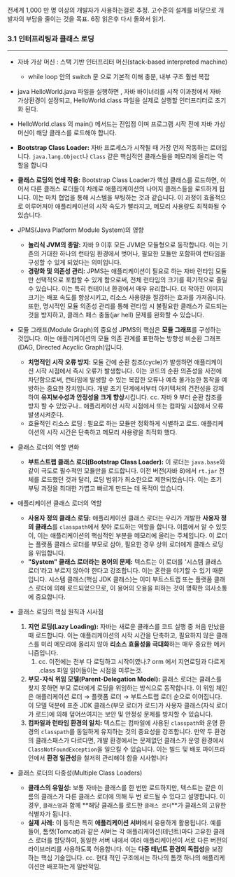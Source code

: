 


```table-of-contents
```



전세계 1,000 만 명 이상의 개발자가 사용하는걸로 추정.
고수준의 설계를 바당으로 개발자의 부담을 줄이는 것을 목표.
6장 읽은후 다시 돌와서 읽기.


### 3.1 인터프리팅과 클래스 로딩
---

- 자바 가상 머신 : 스택 기반 인터프리터 머신(stack-based interpreted machine)
	- while loop 안의 switch 문 으로 기본적 이해 충분, 내부 구조 훨씬 복잡

- java HelloWorld.java 파일을 실행하면 , 자바 바이너리를 시작 이과정에서 자바 가상환경이 설정되고, HelloWorld.class 파일을 실제로 실행할 인터프리터로 초기화 된다.
- HelloWorld.class 의 main() 메서드는 진입점 이며 프로그램 시작 전에 자바 가상 머신이 해당 클래스를 로드해야 합니다.

- **Bootstrap Class Loader:** 자바 프로세스가 시작될 때 가장 먼저 작동하는 로더입니다. `java.lang.Object`나 `Class` 같은 핵심적인 클래스들을 메모리에 올리는 역할을 합니다
- **클래스 로딩의 연쇄 작용:** Bootstrap Class Loader가 핵심 클래스를 로드하면, 이어서 다른 클래스 로더들이 차례로 애플리케이션의 나머지 클래스들을 로드하게 됩니다. 이는 마치 협업을 통해 시스템을 부팅하는 것과 같습니다. 이 과정이 효율적으로 이루어져야 애플리케이션의 시작 속도가 빨라지고, 메모리 사용량도 최적화될 수 있습니다.

- JPMS(Java Platform Module System)의 영향
	- **놀리식 JVM의 종말:** 자바 9 이후 모든 JVM은 모듈형으로 동작합니다. 이는 기존의 거대한 하나의 런타임 환경에서 벗어나, 필요한 모듈만 포함하여 런타임을 구성할 수 있게 되었다는 의미입니다.
	- **경량화 및 의존성 관리:** JPMS는 애플리케이션이 필요로 하는 자바 런타임 모듈만 선택적으로 포함할 수 있게 함으로써, 전체 런타임의 크기를 획기적으로 줄일 수 있습니다. 이는 특히 컨테이너 환경에서 매우 유리합니다. 더 작아진 이미지 크기는 배포 속도를 향상시키고, 리소스 사용량을 절감하는 효과를 가져옵니다. 또한, 명시적인 모듈 의존성 관리를 통해 런타임 시 불필요한 클래스가 로드되는 것을 방지하고, 클래스 패스 충돌(jar hell) 문제를 완화할 수 있습니다.

- 모듈 그래프(Module Graph)의 중요성
	JPMS의 핵심은 **모듈 그래프**를 구성하는 것입니다. 이는 애플리케이션의 모듈 의존 관계를 표현하는 방향성 비순환 그래프(DAG, Directed Acyclic Graph)입니다.
	- **치명적인 시작 오류 방지:** 모듈 간에 순환 참조(cycle)가 발생하면 애플리케이션 시작 시점에서 즉시 오류가 발생합니다. 이는 코드의 순환 의존성을 사전에 차단함으로써, 런타임에 발생할 수 있는 복잡한 오류나 예측 불가능한 동작을 예방하는 중요한 장치입니다. 개발 초기 단계에서부터 아키텍처의 건전성을 강제하여 **유지보수성과 안정성을 크게 향상**시킵니다. 
	  cc. 자바 9 부터 순환 참조를 방지 할 수 있었구나.. 애플리케이션 시작 시점에서 또는 컴파일 시점에서 오류 발생시켜준다.
	- 효율적인 리소스 로딩 : 필요로 하는 모듈만 정확하게 식별하고 로드. 애플리케이션의 시작 시간은 단축하고 메모리 사용량을 최적화 했다.

- 클래스 로더의 역할 변화
	- **부트스트랩 클래스 로더(Bootstrap Class Loader):** 이 로더는 `java.base`와 같이 극도로 필수적인 모듈만을 로드합니다. 이전 버전(자바 8)에서 `rt.jar` 전체를 로드했던 것과 달리, 로딩 범위가 최소한으로 제한되었습니다. 이는 초기 부팅 과정을 최대한 가볍고 빠르게 만드는 데 목적이 있습니다.


- 애플리케이션 클래스 로더의 역할
	- **사용자 정의 클래스 로딩:** 애플리케이션 클래스 로더는 우리가 개발한 **사용자 정의 클래스**를 `classpath`에서 찾아 로드하는 역할을 합니다. 이름에서 알 수 있듯이, 이는 애플리케이션의 핵심적인 부분을 메모리에 올리는 주체입니다. 이 로더는 플랫폼 클래스 로더를 부모로 삼아, 필요한 경우 상위 로더에게 클래스 로딩을 위임합니다.
	- **"System" 클래스 로더라는 용어의 문제:** 텍스트는 이 로더를 '시스템 클래스 로더'라고 부르지 않아야 한다고 강조합니다. 이는 혼란을 야기할 수 있기 때문입니다. 시스템 클래스(핵심 JDK 클래스)는 이미 부트스트랩 또는 플랫폼 클래스 로더에 의해 로드되었으므로, 이 용어의 오용을 피하는 것이 명확한 의사소통에 중요합니다.

- 클래스 로딩의 핵심 원칙과 시사점
	1. **지연 로딩(Lazy Loading):** 자바는 새로운 클래스를 코드 실행 중 처음 만났을 때 로드합니다. 이는 애플리케이션의 시작 시간을 단축하고, 필요하지 않은 클래스를 미리 메모리에 올리지 않아 **리소스 효율성을 극대화**하는 매우 중요한 메커니즘입니다. 
		1. cc. 이전에는 전부 다 로딩하고 시작이였나.? orm 에서 지연로딩과 다르게 .class 파일 읽어들이는 시점을 미루는것.
	2. **부모-자식 위임 모델(Parent-Delegation Model):** 클래스 로더는 클래스를 찾지 못하면 부모 로더에게 로딩을 위임하는 방식으로 동작합니다. 이 위임 체인은 애플리케이션 로더 → 플랫폼 로더 → 부트스트랩 로더 순으로 이어집니다. 이 모델 덕분에 표준 JDK 클래스(부모 로더가 로드)가 사용자 클래스(자식 로더가 로드)에 의해 덮어쓰여지는 보안 및 안정성 문제를 방지할 수 있습니다.
	3. **컴파일과 런타임 환경의 일치:** 텍스트는 컴파일에 사용된 `classpath`와 운영 환경의 `classpath`를 동일하게 유지하는 것의 중요성을 강조합니다. 만약 두 환경의 클래스패스가 다르다면, 개발 환경에서는 문제없던 클래스가 운영 환경에서 `ClassNotFoundException`을 일으킬 수 있습니다. 이는 빌드 및 배포 파이프라인에서 **환경 일관성**을 철저히 관리해야 함을 시사합니다


- 클래스 로더의 다중성(Multiple Class Loaders)
	- **클래스의 유일성:** 보통 자바는 클래스를 한 번만 로드하지만, 텍스트는 같은 이름의 클래스가 다른 클래스 로더에 의해 두 번 로드될 수 있다고 설명합니다. 이 경우, `클래스명`과 함께 **해당 클래스를 로드한 `클래스 로더`**가 클래스의 고유한 식별자가 됩니다.
	- **실제 사례:** 이 동작은 특히 **애플리케이션 서버**에서 유용하게 활용됩니다. 예를 들어, 톰캣(Tomcat)과 같은 서버는 각 애플리케이션(테넌트)마다 고유한 클래스 로더를 할당하여, 동일한 서버 내에서 여러 애플리케이션이 서로 다른 버전의 라이브러리를 사용하도록 허용합니다. 이는 **다중 테넌트 환경의 독립성**을 보장하는 핵심 기술입니다. 
	  cc. 현대 적인 구조에서는 하나의 톰캣 하나의 애플리케이션만 배포하는게 일반적임.
